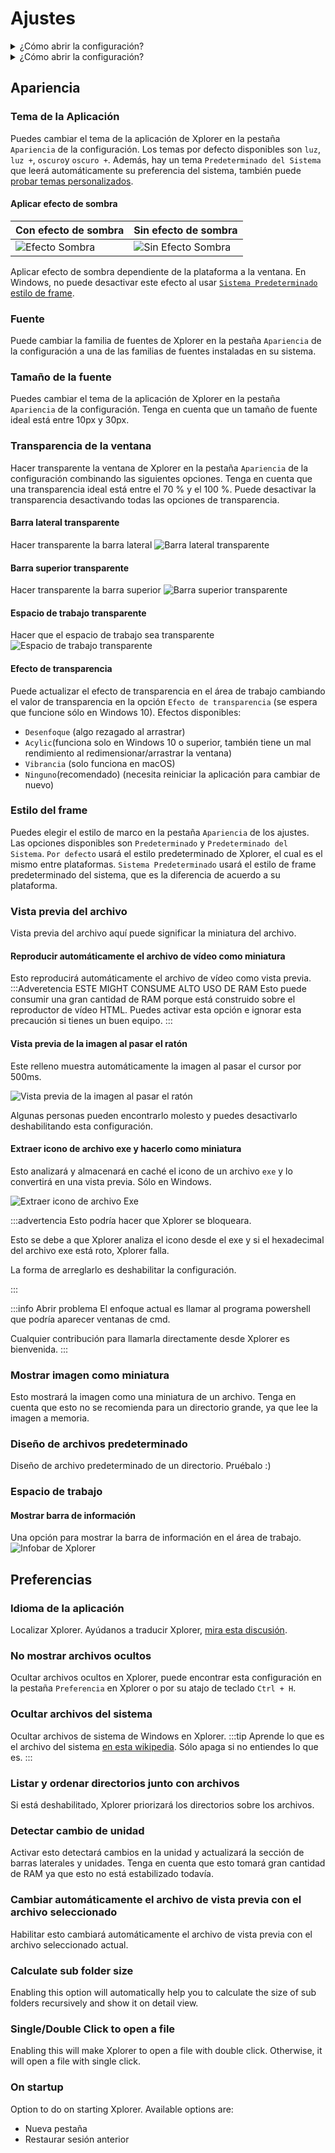# Ajustes

<details>
<summary>
¿Cómo abrir la configuración?
</summary>
Puede abrir la configuración en Xplorer haciendo clic en el botón `Configuración` a la izquierda de Xplorer.

![Ajustes](/img/docs/settings.webp)

</details> <details>
<summary>
¿Cómo abrir la configuración?
</summary>
Puede salir de Ajustes en Xplorer haciendo clic en el lado superior izquierdo de Xplorer.

![Ajustes](/img/docs/exit-settings.webp)

</details>

## Apariencia

### Tema de la Aplicación

Puedes cambiar el tema de la aplicación de Xplorer en la pestaña `Apariencia` de la configuración. Los temas por defecto disponibles son `luz`, `luz +`, `oscuro`y `oscuro +`. Además, hay un tema `Predeterminado del Sistema` que leerá automáticamente su preferencia del sistema, también puede [probar temas personalizados](/docs/Extensions/theme/).

#### Aplicar efecto de sombra

| Con efecto de sombra                           | Sin efecto de sombra                                  |
| ---------------------------------------------- | ----------------------------------------------------- |
| ![Efecto Sombra](/img/docs/shadow-effect.webp) | ![Sin Efecto Sombra](/img/docs/no-shadow-effect.webp) |

Aplicar efecto de sombra dependiente de la plataforma a la ventana. En Windows, no puede desactivar este efecto al usar [`Sistema Predeterminado` estilo de frame](#frame-style).

### Fuente

Puede cambiar la familia de fuentes de Xplorer en la pestaña `Apariencia` de la configuración a una de las familias de fuentes instaladas en su sistema.

### Tamaño de la fuente

Puedes cambiar el tema de la aplicación de Xplorer en la pestaña `Apariencia` de la configuración. Tenga en cuenta que un tamaño de fuente ideal está entre 10px y 30px.

### Transparencia de la ventana

Hacer transparente la ventana de Xplorer en la pestaña `Apariencia` de la configuración combinando las siguientes opciones. Tenga en cuenta que una transparencia ideal está entre el 70 % y el 100 %. Puede desactivar la transparencia desactivando todas las opciones de transparencia.

#### Barra lateral transparente

Hacer transparente la barra lateral ![Barra lateral transparente](/img/docs/transparent-sidebar.webp)

#### Barra superior transparente

Hacer transparente la barra superior ![Barra superior transparente](/img/docs/transparent-topbar.webp)

#### Espacio de trabajo transparente

Hacer que el espacio de trabajo sea transparente ![Espacio de trabajo transparente](/img/docs/transparent-workspace.webp)

#### Efecto de transparencia

Puede actualizar el efecto de transparencia en el área de trabajo cambiando el valor de transparencia en la opción `Efecto de transparencia` (se espera que funcione sólo en Windows 10). Efectos disponibles:

-   `Desenfoque` (algo rezagado al arrastrar)
-   `Acylic`(funciona solo en Windows 10 o superior, también tiene un mal rendimiento al redimensionar/arrastrar la ventana)
-   `Vibrancia` (solo funciona en macOS)
-   `Ninguno`(recomendado) (necesita reiniciar la aplicación para cambiar de nuevo)

### Estilo del frame

Puedes elegir el estilo de marco en la pestaña `Apariencia` de los ajustes. Las opciones disponibles son `Predeterminado` y `Predeterminado del Sistema`. `Por defecto` usará el estilo predeterminado de Xplorer, el cual es el mismo entre plataformas. `Sistema Predeterminado` usará el estilo de frame predeterminado del sistema, que es la diferencia de acuerdo a su plataforma.

### Vista previa del archivo

Vista previa del archivo aquí puede significar la miniatura del archivo.

#### Reproducir automáticamente el archivo de vídeo como miniatura

Esto reproducirá automáticamente el archivo de vídeo como vista previa. :::Adveretencia ESTE MIGHT CONSUME ALTO USO DE RAM
Esto puede consumir una gran cantidad de RAM porque está construido sobre el reproductor de vídeo HTML.
Puedes activar esta opción e ignorar esta precaución si tienes un buen equipo.
:::

#### Vista previa de la imagen al pasar el ratón

Este relleno muestra automáticamente la imagen al pasar el cursor por 500ms.

![Vista previa de la imagen al pasar el ratón](/img/docs/preview-on-hover.webp)

Algunas personas pueden encontrarlo molesto y puedes desactivarlo deshabilitando esta configuración.

#### Extraer icono de archivo exe y hacerlo como miniatura

Esto analizará y almacenará en caché el icono de un archivo `exe` y lo convertirá en una vista previa. Sólo en Windows.

![Extraer icono de archivo Exe](/img/docs/extract-exe-icon.webp)

:::advertencia Esto podría hacer que Xplorer se bloqueara.

Esto se debe a que Xplorer analiza el icono desde el exe y si el hexadecimal del archivo exe está roto, Xplorer falla.

La forma de arreglarlo es deshabilitar la configuración.

:::

:::info Abrir problema El enfoque actual es llamar al programa powershell que podría aparecer ventanas de cmd.

Cualquier contribución para llamarla directamente desde Xplorer es bienvenida. :::

### Mostrar imagen como miniatura

Esto mostrará la imagen como una miniatura de un archivo. Tenga en cuenta que esto no se recomienda para un directorio grande, ya que lee la imagen a memoria.

### Diseño de archivos predeterminado

Diseño de archivo predeterminado de un directorio. Pruébalo :)

### Espacio de trabajo

#### Mostrar barra de información

Una opción para mostrar la barra de información en el área de trabajo. ![Infobar de Xplorer](/img/docs/infobar.webp)

## Preferencias

### Idioma de la aplicación

Localizar Xplorer. Ayúdanos a traducir Xplorer, [mira esta discusión](https://github.com/kimlimjustin/xplorer/discussions/30).

### No mostrar archivos ocultos

Ocultar archivos ocultos en Xplorer, puede encontrar esta configuración en la pestaña `Preferencia` en Xplorer o por su atajo de teclado `Ctrl + H`.

### Ocultar archivos del sistema

Ocultar archivos de sistema de Windows en Xplorer. :::tip Aprende lo que es el archivo del sistema [en esta wikipedia](https://en.wikipedia.org/wiki/System_file). Sólo apaga si no entiendes lo que es. :::

### Listar y ordenar directorios junto con archivos

Si está deshabilitado, Xplorer priorizará los directorios sobre los archivos.

### Detectar cambio de unidad

Activar esto detectará cambios en la unidad y actualizará la sección de barras laterales y unidades. Tenga en cuenta que esto tomará gran cantidad de RAM ya que esto no está estabilizado todavía.

### Cambiar automáticamente el archivo de vista previa con el archivo seleccionado

Habilitar esto cambiará automáticamente el archivo de vista previa con el archivo seleccionado actual.

### Calculate sub folder size

Enabling this option will automatically help you to calculate the size of sub folders recursively and show it on detail view.

### Single/Double Click to open a file

Enabling this will make Xplorer to open a file with double click. Otherwise, it will open a file with single click.

### On startup

Option to do on starting Xplorer. Available options are:

-   Nueva pestaña
-   Restaurar sesión anterior
